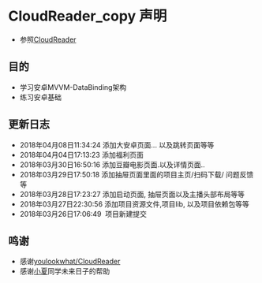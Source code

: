 # CloudReader_copy 声明

- 参照[CloudReader](https://github.com/youlookwhat/CloudReader)

## 目的

- 学习安卓MVVM-DataBinding架构
- 练习安卓基础


## 更新日志

- 2018年04月08日11:34:24  添加大安卓页面... 以及跳转页面等等
- 2018年04月04日17:13:23  添加福利页面
- 2018年03月30日16:50:16  添加豆瓣电影页面.以及详情页面..
- 2018年03月29日17:50:18  添加抽屉页面里面的项目主页/扫码下载/ 问题反馈等
- 2018年03月28日17:23:27  添加启动页面, 抽屉页面以及主播头部布局等等
- 2018年03月27日22:30:56  添加项目资源文件,项目lib, 以及项目依赖包等等
- 2018年03月26日17:06:49  项目新建提交


## 鸣谢

- 感谢[youlookwhat/CloudReader](https://github.com/youlookwhat/CloudReader)
- 感谢[小夏](https://github.com/XiaMuYaoDQX)同学未来日子的帮助


